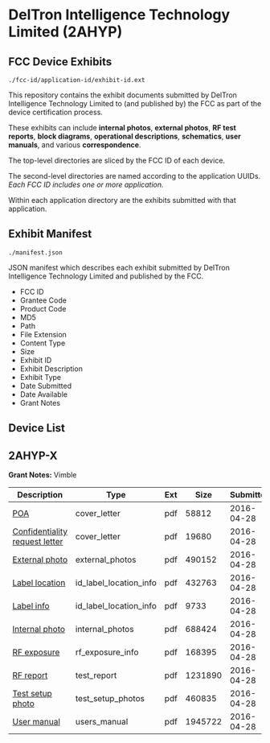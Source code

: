 # DelTron Intelligence Technology Limited (2AHYP)
## FCC Device Exhibits

```
./fcc-id/application-id/exhibit-id.ext
```

This repository contains the exhibit documents submitted by DelTron Intelligence Technology Limited to (and published by) the FCC as part of the device certification process.

These exhibits can include **internal photos**, **external photos**, **RF test reports**, **block diagrams**, **operational descriptions**, **schematics**, **user manuals**, and various **correspondence**.

The top-level directories are sliced by the FCC ID of each device.

The second-level directories are named according to the application UUIDs. *Each FCC ID includes one or more application.*

Within each application directory are the exhibits submitted with that application. 

## Exhibit Manifest

```
./manifest.json
```

JSON manifest which describes each exhibit submitted by DelTron Intelligence Technology Limited and published by the FCC.

- FCC ID
- Grantee Code
- Product Code
- MD5
- Path
- File Extension
- Content Type
- Size
- Exhibit ID
- Exhibit Description
- Exhibit Type
- Date Submitted
- Date Available
- Grant Notes

## Device List
## 2AHYP-X
**Grant Notes:** Vimble

| Description | Type | Ext | Size | Submitted | Available |
| ----------- | ---- | --- | ---- | --------- | --------- |
| [POA](2AHYP-X/1abb7292f7cb0b163e214d6267f4152f/2973758.pdf) | cover_letter | pdf | 58812 | 2016-04-28 | 2016-04-28 |
| [Confidentiality request letter](2AHYP-X/1abb7292f7cb0b163e214d6267f4152f/2973759.pdf) | cover_letter | pdf | 19680 | 2016-04-28 | 2016-04-28 |
| [External photo](2AHYP-X/1abb7292f7cb0b163e214d6267f4152f/2973766.pdf) | external_photos | pdf | 490152 | 2016-04-28 | 2016-04-28 |
| [Label location](2AHYP-X/1abb7292f7cb0b163e214d6267f4152f/2973768.pdf) | id_label_location_info | pdf | 432763 | 2016-04-28 | 2016-04-28 |
| [Label info](2AHYP-X/1abb7292f7cb0b163e214d6267f4152f/2973769.pdf) | id_label_location_info | pdf | 9733 | 2016-04-28 | 2016-04-28 |
| [Internal photo](2AHYP-X/1abb7292f7cb0b163e214d6267f4152f/2973767.pdf) | internal_photos | pdf | 688424 | 2016-04-28 | 2016-04-28 |
| [RF exposure](2AHYP-X/1abb7292f7cb0b163e214d6267f4152f/2973764.pdf) | rf_exposure_info | pdf | 168395 | 2016-04-28 | 2016-04-28 |
| [RF report](2AHYP-X/1abb7292f7cb0b163e214d6267f4152f/2973763.pdf) | test_report | pdf | 1231890 | 2016-04-28 | 2016-04-28 |
| [Test setup photo](2AHYP-X/1abb7292f7cb0b163e214d6267f4152f/2973765.pdf) | test_setup_photos | pdf | 460835 | 2016-04-28 | 2016-04-28 |
| [User manual](2AHYP-X/1abb7292f7cb0b163e214d6267f4152f/2973770.pdf) | users_manual | pdf | 1945722 | 2016-04-28 | 2016-04-28 |
